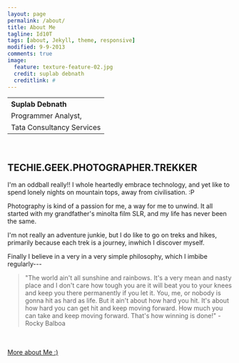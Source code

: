 ```yaml
---
layout: page
permalink: /about/
title: About Me
tagline: Id10T
tags: [about, Jekyll, theme, responsive]
modified: 9-9-2013
comments: true
image:
  feature: texture-feature-02.jpg
  credit: suplab debnath
  creditlink: #
---
```


<table>
<tr align="left"><th>Suplab Debnath</th></tr>
<tr><td>Programmer Analyst,</td></tr>
<tr><td>Tata Consultancy Services</td></tr>
</table>
<br />

## TECHIE.GEEK.PHOTOGRAPHER.TREKKER

  I'm an oddball really!! I whole heartedly embrace technology, and yet like to spend lonely nights on mountain tops, away from civilisation. :P

Photography is kind of a passion for me, a way for me to unwind. It all started with my grandfather's minolta film SLR, and my life has never been the same.

I'm not really an adventure junkie, but I do like to go on treks and hikes, primarily because each trek is a journey, inwhich I discover myself.

Finally I believe in a very in a very simple philosophy, which I imbibe regularly---

<blockquote>"The world ain't all sunshine and rainbows. It's a very mean and nasty place and I don't care how tough you are it will beat you to your knees and keep you there permanently if you let it. You, me, or nobody is gonna hit as hard as life. But it ain't about how hard you hit. It's about how hard you can get hit and keep moving forward. How much you can take and keep moving forward. That's how winning is done!" - Rocky Balboa</blockquote>

<br /><br />
<a markdown="0" href="#" class="btn">More about Me :)</a>
